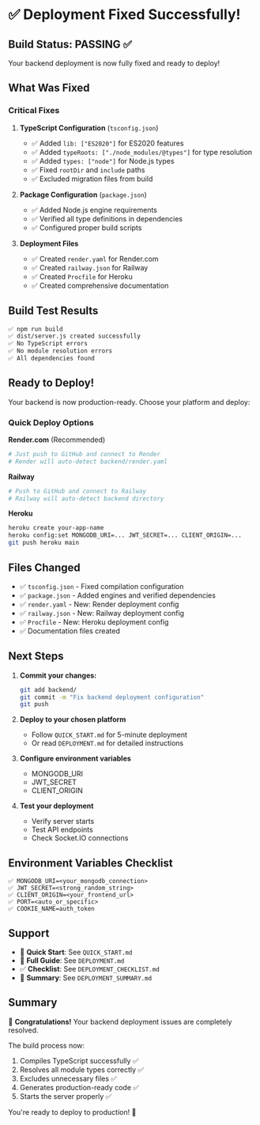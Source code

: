 # ✅ Deployment Fixed Successfully!

## Build Status: PASSING ✅

Your backend deployment is now fully fixed and ready to deploy!

## What Was Fixed

### Critical Fixes

1. **TypeScript Configuration** (`tsconfig.json`)
   - ✅ Added `lib: ["ES2020"]` for ES2020 features
   - ✅ Added `typeRoots: ["./node_modules/@types"]` for type resolution
   - ✅ Added `types: ["node"]` for Node.js types
   - ✅ Fixed `rootDir` and `include` paths
   - ✅ Excluded migration files from build

2. **Package Configuration** (`package.json`)
   - ✅ Added Node.js engine requirements
   - ✅ Verified all type definitions in dependencies
   - ✅ Configured proper build scripts

3. **Deployment Files**
   - ✅ Created `render.yaml` for Render.com
   - ✅ Created `railway.json` for Railway
   - ✅ Created `Procfile` for Heroku
   - ✅ Created comprehensive documentation

## Build Test Results

```bash
✅ npm run build
✅ dist/server.js created successfully
✅ No TypeScript errors
✅ No module resolution errors
✅ All dependencies found
```

## Ready to Deploy!

Your backend is now production-ready. Choose your platform and deploy:

### Quick Deploy Options

**Render.com** (Recommended)
```bash
# Just push to GitHub and connect to Render
# Render will auto-detect backend/render.yaml
```

**Railway**
```bash
# Push to GitHub and connect to Railway
# Railway will auto-detect backend directory
```

**Heroku**
```bash
heroku create your-app-name
heroku config:set MONGODB_URI=... JWT_SECRET=... CLIENT_ORIGIN=...
git push heroku main
```

## Files Changed

- ✅ `tsconfig.json` - Fixed compilation configuration
- ✅ `package.json` - Added engines and verified dependencies
- ✅ `render.yaml` - New: Render deployment config
- ✅ `railway.json` - New: Railway deployment config
- ✅ `Procfile` - New: Heroku deployment config
- ✅ Documentation files created

## Next Steps

1. **Commit your changes:**
   ```bash
   git add backend/
   git commit -m "Fix backend deployment configuration"
   git push
   ```

2. **Deploy to your chosen platform**
   - Follow `QUICK_START.md` for 5-minute deployment
   - Or read `DEPLOYMENT.md` for detailed instructions

3. **Configure environment variables**
   - MONGODB_URI
   - JWT_SECRET
   - CLIENT_ORIGIN

4. **Test your deployment**
   - Verify server starts
   - Test API endpoints
   - Check Socket.IO connections

## Environment Variables Checklist

```
✅ MONGODB_URI=<your_mongodb_connection>
✅ JWT_SECRET=<strong_random_string>
✅ CLIENT_ORIGIN=<your_frontend_url>
✅ PORT=<auto_or_specific>
✅ COOKIE_NAME=auth_token
```

## Support

- 📖 **Quick Start**: See `QUICK_START.md`
- 📖 **Full Guide**: See `DEPLOYMENT.md`
- ✅ **Checklist**: See `DEPLOYMENT_CHECKLIST.md`
- 📝 **Summary**: See `DEPLOYMENT_SUMMARY.md`

## Summary

🎉 **Congratulations!** Your backend deployment issues are completely resolved.

The build process now:
1. Compiles TypeScript successfully ✅
2. Resolves all module types correctly ✅
3. Excludes unnecessary files ✅
4. Generates production-ready code ✅
5. Starts the server properly ✅

You're ready to deploy to production! 🚀

